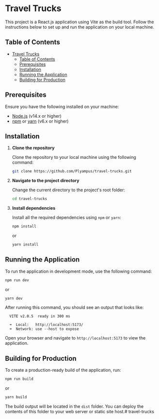# Travel Trucks

This project is a React.js application using Vite as the build tool. Follow the instructions below to set up and run the application on your local machine.

## Table of Contents

- [Travel Trucks](#travel-trucks)
  - [Table of Contents](#table-of-contents)
  - [Prerequisites](#prerequisites)
  - [Installation](#installation)
  - [Running the Application](#running-the-application)
  - [Building for Production](#building-for-production)

## Prerequisites

Ensure you have the following installed on your machine:

- [Node.js](https://nodejs.org/) (v14.x or higher)
- [npm](https://www.npmjs.com/) or [yarn](https://yarnpkg.com/) (v6.x or higher)

## Installation

1. **Clone the repository**

   Clone the repository to your local machine using the following command:

   ```bash
   git clone https://github.com/Plyampus/travel-trucks.git
   ```

2. **Navigate to the project directory**

   Change the current directory to the project's root folder:

   ```bash
   cd travel-trucks
   ```

3. **Install dependencies**

   Install all the required dependencies using `npm` or `yarn`:

   ```bash
   npm install
   ```

   or

   ```bash
   yarn install
   ```

## Running the Application

To run the application in development mode, use the following command:

```bash
npm run dev
```

or

```bash
yarn dev
```

After running this command, you should see an output that looks like:

```
  VITE v2.0.5  ready in 300 ms

  ➜  Local:   http://localhost:5173/
  ➜  Network: use --host to expose
```

Open your browser and navigate to `http://localhost:5173` to view the application.

## Building for Production

To create a production-ready build of the application, run:

```bash
npm run build
```

or

```bash
yarn build
```

The build output will be located in the `dist` folder. You can deploy the contents of this folder to your web server or static site host.# travel-trucks